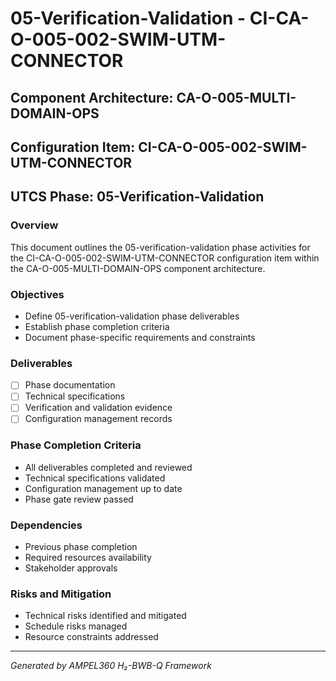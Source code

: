 # 05-Verification-Validation - CI-CA-O-005-002-SWIM-UTM-CONNECTOR

## Component Architecture: CA-O-005-MULTI-DOMAIN-OPS
## Configuration Item: CI-CA-O-005-002-SWIM-UTM-CONNECTOR
## UTCS Phase: 05-Verification-Validation

### Overview
This document outlines the 05-verification-validation phase activities for the CI-CA-O-005-002-SWIM-UTM-CONNECTOR configuration item within the CA-O-005-MULTI-DOMAIN-OPS component architecture.

### Objectives
- Define 05-verification-validation phase deliverables
- Establish phase completion criteria
- Document phase-specific requirements and constraints

### Deliverables
- [ ] Phase documentation
- [ ] Technical specifications
- [ ] Verification and validation evidence
- [ ] Configuration management records

### Phase Completion Criteria
- All deliverables completed and reviewed
- Technical specifications validated
- Configuration management up to date
- Phase gate review passed

### Dependencies
- Previous phase completion
- Required resources availability
- Stakeholder approvals

### Risks and Mitigation
- Technical risks identified and mitigated
- Schedule risks managed
- Resource constraints addressed

---
*Generated by AMPEL360 H₂-BWB-Q Framework*
